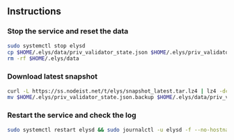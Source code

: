 ## Instructions

### Stop the service and reset the data

```bash
sudo systemctl stop elysd
cp $HOME/.elys/data/priv_validator_state.json $HOME/.elys/priv_validator_state.json.backup
rm -rf $HOME/.elys/data
```

### Download latest snapshot

```bash
curl -L https://ss.nodeist.net/t/elys/snapshot_latest.tar.lz4 | lz4 -dc - | tar -xf - -C $HOME/.elys --strip-components 2
mv $HOME/.elys/priv_validator_state.json.backup $HOME/.elys/data/priv_validator_state.json
```

### Restart the service and check the log

```bash
sudo systemctl restart elysd && sudo journalctl -u elysd -f --no-hostname -o cat
```

